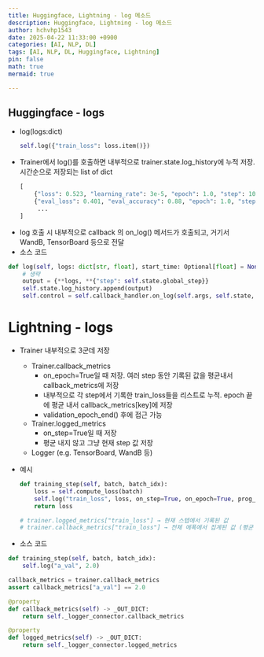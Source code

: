 ```yaml
---
title: Huggingface, Lightning - log 메소드
description: Huggingface, Lightning - log 메소드
author: hchvhp1543
date: 2025-04-22 11:33:00 +0900
categories: [AI, NLP, DL]
tags: [AI, NLP, DL, Huggingface, Lightning]
pin: false
math: true
mermaid: true

---
```



## Huggingface - logs
- log(logs:dict)
  ```python
  self.log({"train_loss": loss.item()})
  ```
- Trainer에서 log()를 호출하면 내부적으로 trainer.state.log_history에 누적 저장. 시간순으로 저장되는 list of dict
  ```python
  [ 
      {"loss": 0.523, "learning_rate": 3e-5, "epoch": 1.0, "step": 100},
      {"eval_loss": 0.401, "eval_accuracy": 0.88, "epoch": 1.0, "step": 200},
       ...
  ]
  ```
- log 호출 시 내부적으로 callback 의 on_log() 메서드가 호출되고, 거기서 WandB, TensorBoard 등으로 전달
- 소스 코드

```python
def log(self, logs: dict[str, float], start_time: Optional[float] = None) -> None:
    # 생략
    output = {**logs, **{"step": self.state.global_step}}
    self.state.log_history.append(output)
    self.control = self.callback_handler.on_log(self.args, self.state, self.control, logs)
```


# Lightning - logs
- Trainer 내부적으로 3군데 저장
  - Trainer.callback_metrics
    - on_epoch=True일 때 저장. 여러 step 동안 기록된 값을 평균내서 callback_metrics에 저장
    - 내부적으로 각 step에서 기록한 train_loss들을 리스트로 누적. epoch 끝에 평균 내서 callback_metrics[key]에 저장
    - validation_epoch_end() 후에 접근 가능 
  - Trainer.logged_metrics
    - on_step=True일 때 저장
    - 평균 내지 않고 그냥 현재 step 값 저장
  - Logger (e.g. TensorBoard, WandB 등)
- 예시
  ```python
  def training_step(self, batch, batch_idx):
      loss = self.compute_loss(batch)
      self.log("train_loss", loss, on_step=True, on_epoch=True, prog_bar=True, logger=True)
      return loss
  
  # trainer.logged_metrics["train_loss"] → 현재 스텝에서 기록된 값
  # trainer.callback_metrics["train_loss"] → 전체 에폭에서 집계된 값 (평균 등)
  ```

- 소스 코드

```python
def training_step(self, batch, batch_idx):
    self.log("a_val", 2.0)

callback_metrics = trainer.callback_metrics
assert callback_metrics["a_val"] == 2.0
```

```python
@property
def callback_metrics(self) -> _OUT_DICT:
    return self._logger_connector.callback_metrics

@property
def logged_metrics(self) -> _OUT_DICT:
    return self._logger_connector.logged_metrics
```
